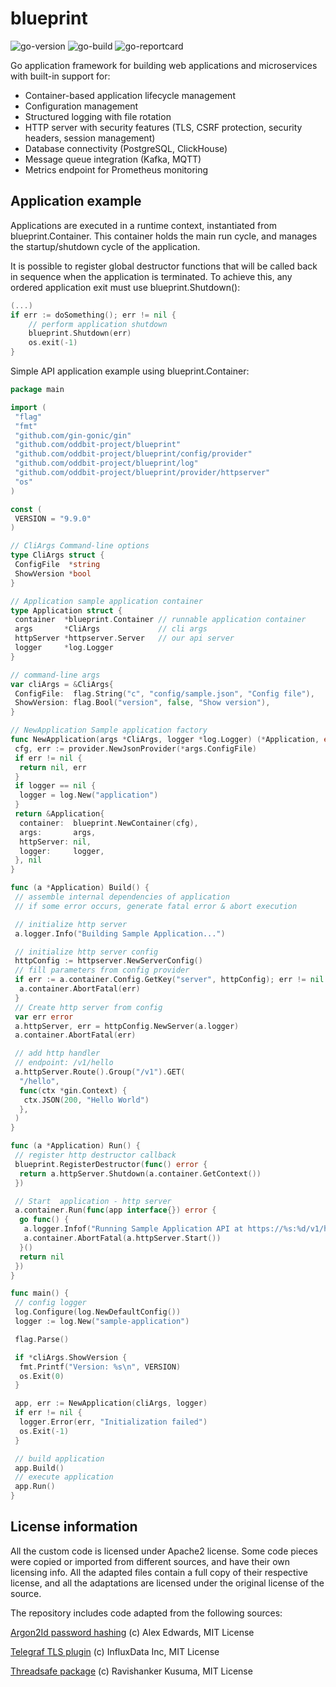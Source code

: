 # blueprint

![go-version](https://img.shields.io/github/go-mod/go-version/oddbit-project/blueprint)
![go-build](https://img.shields.io/github/actions/workflow/status/oddbit-project/blueprint/run-tests.yml)
![go-reportcard](https://goreportcard.com/badge/github.com/oddbit-project/blueprint)


Go application framework for building web applications and microservices with built-in support for:

- Container-based application lifecycle management
- Configuration management
- Structured logging with file rotation
- HTTP server with security features (TLS, CSRF protection, security headers, session management)
- Database connectivity (PostgreSQL, ClickHouse)
- Message queue integration (Kafka, MQTT)
- Metrics endpoint for Prometheus monitoring


## Application example

Applications are executed in a runtime context, instantiated from blueprint.Container. This container holds the main
run cycle, and manages the startup/shutdown cycle of the application.

It is possible to register global destructor functions that will be called back in sequence when the application is
terminated. To achieve this, any ordered application exit must use blueprint.Shutdown():
```go
(...)
if err := doSomething(); err != nil {
	// perform application shutdown
	blueprint.Shutdown(err)
	os.exit(-1)
}
```

Simple API application example using blueprint.Container:

```go
package main

import (
 "flag"
 "fmt"
 "github.com/gin-gonic/gin"
 "github.com/oddbit-project/blueprint"
 "github.com/oddbit-project/blueprint/config/provider"
 "github.com/oddbit-project/blueprint/log"
 "github.com/oddbit-project/blueprint/provider/httpserver"
 "os"
)

const (
 VERSION = "9.9.0"
)

// CliArgs Command-line options
type CliArgs struct {
 ConfigFile  *string
 ShowVersion *bool
}

// Application sample application container
type Application struct {
 container  *blueprint.Container // runnable application container
 args       *CliArgs             // cli args
 httpServer *httpserver.Server   // our api server
 logger     *log.Logger
}

// command-line args
var cliArgs = &CliArgs{
 ConfigFile:  flag.String("c", "config/sample.json", "Config file"),
 ShowVersion: flag.Bool("version", false, "Show version"),
}

// NewApplication Sample application factory
func NewApplication(args *CliArgs, logger *log.Logger) (*Application, error) {
 cfg, err := provider.NewJsonProvider(*args.ConfigFile)
 if err != nil {
  return nil, err
 }
 if logger == nil {
  logger = log.New("application")
 }
 return &Application{
  container:  blueprint.NewContainer(cfg),
  args:       args,
  httpServer: nil,
  logger:     logger,
 }, nil
}

func (a *Application) Build() {
 // assemble internal dependencies of application
 // if some error occurs, generate fatal error & abort execution

 // initialize http server
 a.logger.Info("Building Sample Application...")

 // initialize http server config
 httpConfig := httpserver.NewServerConfig()
 // fill parameters from config provider
 if err := a.container.Config.GetKey("server", httpConfig); err != nil {
  a.container.AbortFatal(err)
 }
 // Create http server from config
 var err error
 a.httpServer, err = httpConfig.NewServer(a.logger)
 a.container.AbortFatal(err)

 // add http handler
 // endpoint: /v1/hello
 a.httpServer.Route().Group("/v1").GET(
  "/hello",
  func(ctx *gin.Context) {
   ctx.JSON(200, "Hello World")
  },
 )
}

func (a *Application) Run() {
 // register http destructor callback
 blueprint.RegisterDestructor(func() error {
  return a.httpServer.Shutdown(a.container.GetContext())
 })

 // Start  application - http server
 a.container.Run(func(app interface{}) error {
  go func() {
   a.logger.Infof("Running Sample Application API at https://%s:%d/v1/hello", a.httpServer.Config.Host, a.httpServer.Config.Port)
   a.container.AbortFatal(a.httpServer.Start())
  }()
  return nil
 })
}

func main() {
 // config logger
 log.Configure(log.NewDefaultConfig())
 logger := log.New("sample-application")

 flag.Parse()

 if *cliArgs.ShowVersion {
  fmt.Printf("Version: %s\n", VERSION)
  os.Exit(0)
 }

 app, err := NewApplication(cliArgs, logger)
 if err != nil {
  logger.Error(err, "Initialization failed")
  os.Exit(-1)
 }

 // build application
 app.Build()
 // execute application
 app.Run()
}
```

## License information

All the custom code is licensed under Apache2 license. Some code pieces were copied or imported from different sources,
and have their own licensing info. All the adapted files contain a full copy of their respective license, and all
the adaptations are licensed under the original license of the source.


The repository includes code adapted from the following sources:

[Argon2Id password hashing](https://github.com/alexedwards/argon2id)
(c) Alex Edwards, MIT License


[Telegraf TLS plugin](https://github.com/influxdata/telegraf/tree/master/plugins/common/tls)
(c) InfluxData Inc, MIT License


[Threadsafe package](https://github.com/hayageek/threadsafe)
 (c) Ravishanker Kusuma, MIT License
